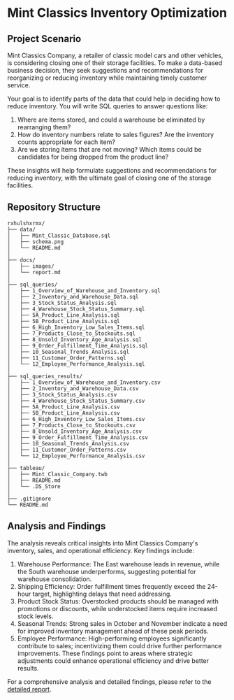 # Mint Classics Inventory Optimization

## Project Scenario

Mint Classics Company, a retailer of classic model cars and other vehicles, is considering closing one of their storage facilities. To make a data-based business decision, they seek suggestions and recommendations for reorganizing or reducing inventory while maintaining timely customer service.

 Your goal is to identify parts of the data that could help in deciding how to reduce inventory. You will write SQL queries to answer questions like:

1. Where are items stored, and could a warehouse be eliminated by rearranging them?
2. How do inventory numbers relate to sales figures? Are the inventory counts appropriate for each item?
3. Are we storing items that are not moving? Which items could be candidates for being dropped from the product line?

These insights will help formulate suggestions and recommendations for reducing inventory, with the ultimate goal of closing one of the storage facilities.

## Repository Structure
```
rxhulshxrmx/
├── data/                  
│   ├── Mint_Classic_Database.sql   
│   ├── schema.png                  
│   └── README.md                   
│
├── docs/                  
│   ├── images/                  
│   └── report.md                   
│
├── sql_queries/           
│   ├── 1_Overview_of_Warehouse_and_Inventory.sql        
│   ├── 2_Inventory_and_Warehouse_Data.sql
│   ├── 3_Stock_Status_Analysis.sql
│   ├── 4_Warehouse_Stock_Status_Summary.sql
│   ├── 5A_Product_Line_Analysis.sql
│   ├── 5B_Product_Line_Analysis.sql
│   ├── 6_High_Inventory_Low_Sales_Items.sql
│   ├── 7_Products_Close_to_Stockouts.sql
│   ├── 8_Unsold_Inventory_Age_Analysis.sql
│   ├── 9_Order_Fulfillment_Time_Analysis.sql
│   ├── 10_Seasonal_Trends_Analysis.sql
│   ├── 11_Customer_Order_Patterns.sql
│   └── 12_Employee_Performance_Analysis.sql
│
├── sql_queries_results/  
│   ├── 1_Overview_of_Warehouse_and_Inventory.csv     
│   ├── 2_Inventory_and_Warehouse_Data.csv
│   ├── 3_Stock_Status_Analysis.csv
│   ├── 4_Warehouse_Stock_Status_Summary.csv
│   ├── 5A_Product_Line_Analysis.csv
│   ├── 5B_Product_Line_Analysis.csv
│   ├── 6_High_Inventory_Low_Sales_Items.csv
│   ├── 7_Products_Close_to_Stockouts.csv
│   ├── 8_Unsold_Inventory_Age_Analysis.csv
│   ├── 9_Order_Fulfillment_Time_Analysis.csv
│   ├── 10_Seasonal_Trends_Analysis.csv
│   ├── 11_Customer_Order_Patterns.csv
│   └── 12_Employee_Performance_Analysis.csv
│
├── tableau/              
│   ├── Mint_Classic_Company.twb      
│   ├── README.md                     
│   └── .DS_Store                     
│
├── .gitignore             
└── README.md           
```


## Analysis and Findings
The analysis reveals critical insights into Mint Classics Company's inventory, sales, and operational efficiency. Key findings include:

1. Warehouse Performance: The East warehouse leads in revenue, while the South warehouse underperforms, suggesting potential for warehouse consolidation.
2. Shipping Efficiency: Order fulfillment times frequently exceed the 24-hour target, highlighting delays that need addressing.
3. Product Stock Status: Overstocked products should be managed with promotions or discounts, while understocked items require increased stock levels.
4. Seasonal Trends: Strong sales in October and November indicate a need for improved inventory management ahead of these peak periods.
5. Employee Performance: High-performing employees significantly contribute to sales; incentivizing them could drive further performance improvements.
These findings point to areas where strategic adjustments could enhance operational efficiency and drive better results.

For a comprehensive analysis and detailed findings, please refer to the [detailed report](docs/report.md).
